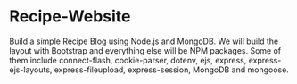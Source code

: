 # Recipe-Website
Build a simple Recipe Blog using Node.js and MongoDB. We will build the layout with Bootstrap and everything else will be NPM packages. Some of them include connect-flash, cookie-parser, dotenv, ejs, express, express-ejs-layouts, express-fileupload, express-session, MongoDB and mongoose.
